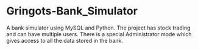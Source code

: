 # Gringots-Bank_Simulator
A bank simulator using MySQL and Python. The project has stock trading and can have multiple users. There is a special Administrator mode which gives access to all the data stored in the bank. 
